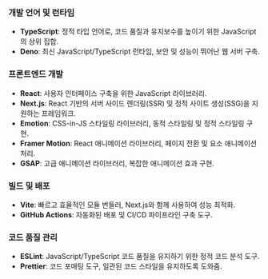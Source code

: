 ### **개발 언어 및 런타임**

- **TypeScript**: 정적 타입 언어로, 코드 품질과 유지보수를 높이기 위한 JavaScript의 상위 집합.
- **Deno**: 최신 JavaScript/TypeScript 런타임, 보안 및 성능이 뛰어난 웹 서버 구축.

### **프론트엔드 개발**

- **React**: 사용자 인터페이스 구축을 위한 JavaScript 라이브러리.
- **Next.js**: React 기반의 서버 사이드 렌더링(SSR) 및 정적 사이트 생성(SSG)을 지원하는 프레임워크.
- **Emotion**: CSS-in-JS 스타일링 라이브러리, 동적 스타일링 및 정적 스타일링 구현.
- **Framer Motion**: React 애니메이션 라이브러리, 페이지 전환 및 요소 애니메이션 처리.
- **GSAP**: 고급 애니메이션 라이브러리, 복잡한 애니메이션 효과 구현.

### **빌드 및 배포**

- **Vite**: 빠르고 효율적인 모듈 번들러, Next.js와 함께 사용하여 성능 최적화.
- **GitHub Actions**: 자동화된 배포 및 CI/CD 파이프라인 구축 도구.

### **코드 품질 관리**

- **ESLint**: JavaScript/TypeScript 코드 품질을 유지하기 위한 정적 코드 분석 도구.
- **Prettier**: 코드 포매팅 도구, 일관된 코드 스타일을 유지하도록 도와줌.
